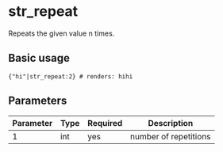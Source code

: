 # str_repeat

Repeats the given value n times.

## Basic usage
```smarty
{"hi"|str_repeat:2} # renders: hihi
```

## Parameters

| Parameter | Type | Required | Description           |
|-----------|------|----------|-----------------------|
| 1         | int  | yes      | number of repetitions |
